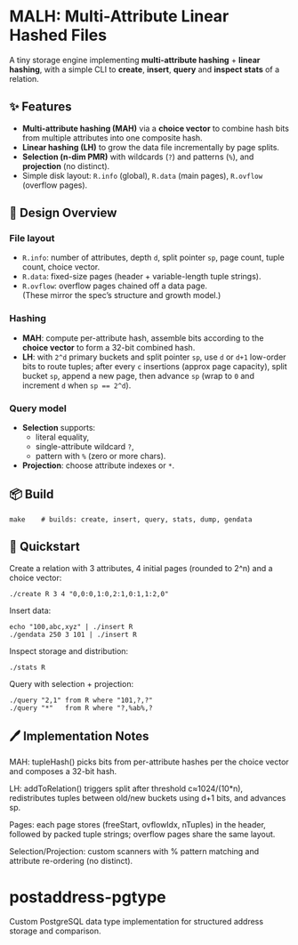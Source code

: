 # MALH: Multi-Attribute Linear Hashed Files

A tiny storage engine implementing **multi-attribute hashing** + **linear hashing**,
with a simple CLI to **create**, **insert**, **query** and **inspect stats** of a relation.

## ✨ Features
- **Multi-attribute hashing (MAH)** via a **choice vector** to combine hash bits from
  multiple attributes into one composite hash.  
- **Linear hashing (LH)** to grow the data file incrementally by page splits.  
- **Selection (n-dim PMR)** with wildcards (`?`) and patterns (`%`), and **projection** (no distinct).  
- Simple disk layout: `R.info` (global), `R.data` (main pages), `R.ovflow` (overflow pages).

## 💫 Design Overview

### File layout
- `R.info`: number of attributes, depth `d`, split pointer `sp`, page count, tuple count, choice vector.
- `R.data`: fixed-size pages (header + variable-length tuple strings).  
- `R.ovflow`: overflow pages chained off a data page.  
(These mirror the spec’s structure and growth model.)  

### Hashing
- **MAH**: compute per-attribute hash, assemble bits according to the **choice vector** to form a 32-bit combined hash.  
- **LH**: with `2^d` primary buckets and split pointer `sp`, use `d` or `d+1` low-order bits to route tuples; after every `c` insertions (approx page capacity), split bucket `sp`, append a new page, then advance `sp` (wrap to `0` and increment `d` when `sp == 2^d`).  

### Query model
- **Selection** supports:
  - literal equality,  
  - single-attribute wildcard `?`,  
  - pattern with `%` (zero or more chars).  
- **Projection**: choose attribute indexes or `*`.

## 📦 Build

    make    # builds: create, insert, query, stats, dump, gendata

## 🚀 Quickstart
Create a relation with 3 attributes, 4 initial pages (rounded to 2^n) and a choice vector:

    ./create R 3 4 "0,0:0,1:0,2:1,0:1,1:2,0"

Insert data:

    echo "100,abc,xyz" | ./insert R
    ./gendata 250 3 101 | ./insert R

Inspect storage and distribution:

    ./stats R

Query with selection + projection:

    ./query "2,1" from R where "101,?,?"
    ./query "*"   from R where "?,%ab%,?

## 🖊 Implementation Notes
MAH: tupleHash() picks bits from per-attribute hashes per the choice vector and composes a 32-bit hash.

LH: addToRelation() triggers split after threshold c≈1024/(10*n), redistributes tuples between old/new buckets using d+1 bits, and advances sp.

Pages: each page stores (freeStart, ovflowIdx, nTuples) in the header, followed by packed tuple strings; overflow pages share the same layout.

Selection/Projection: custom scanners with % pattern matching and attribute re-ordering (no distinct).
# postaddress-pgtype
Custom PostgreSQL data type implementation for structured address storage and comparison.

